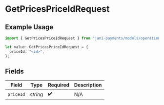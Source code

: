 # GetPricesPriceIdRequest

## Example Usage

```typescript
import { GetPricesPriceIdRequest } from "jani-payments/models/operations";

let value: GetPricesPriceIdRequest = {
  priceId: "<id>",
};
```

## Fields

| Field              | Type               | Required           | Description        |
| ------------------ | ------------------ | ------------------ | ------------------ |
| `priceId`          | *string*           | :heavy_check_mark: | N/A                |